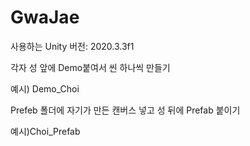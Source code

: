 # GwaJae

사용하는 Unity 버전: 2020.3.3f1


각자 성 앞에 Demo붙여서 씬 하나씩 만들기

예시) Demo_Choi



Prefeb 폴더에 자기가 만든 캔버스 넣고 성 뒤에 Prefab 붙이기

예시)Choi_Prefab


